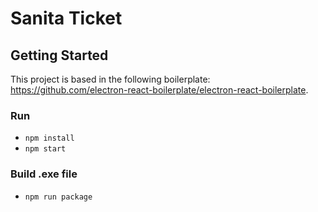 # Sanita Ticket

## Getting Started

This project is based in the following boilerplate: <https://github.com/electron-react-boilerplate/electron-react-boilerplate>.

### Run

- `npm install`
- `npm start`

### Build .exe file

- `npm run package`
